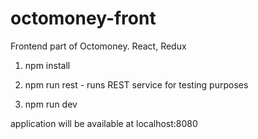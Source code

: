 # octomoney-front
Frontend part of Octomoney.
React, Redux

1. npm install

2. npm run rest - runs REST service for testing purposes

3. npm run dev

application will be available at localhost:8080